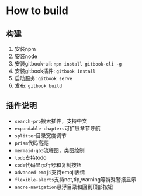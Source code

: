 # How to build

## 构建

1. 安装npm
2. 安装node
3. 安装gitbook-cli: `npm install gitbook-cli -g`
4. 安装gitbook插件: `gitbook install`
5. 启动服务: `gitbook serve`
6. 发布: `gitbook build`

## 插件说明

- `search-pro`搜索插件，支持中文
- `expandable-chapters`可扩展章节导航
- `splitter`目录宽度调节
- `prism`代码高亮
- `mermaid-gb3`流程图，类图绘制
- `todo`支持todo
- `code`代码显示行号和复制按钮
- `advanced-emoji`支持emoji表情
- `flexible-alerts`支持not,tip,warning等特殊警报显示
- `ancre-navigation`悬浮目录和回到顶部按钮
